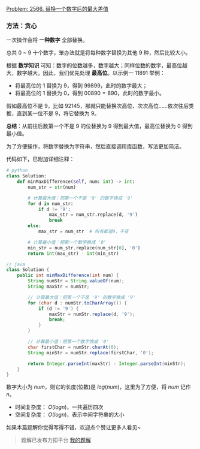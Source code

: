 [Problem: 2566. 替换一个数字后的最大差值](https://leetcode.cn/problems/maximum-difference-by-remapping-a-digit/description/)

### 方法：贪心

一次操作会将 **一种数字** 全部替换。

总共 $0$ ~ $9$ 十个数字，笨办法就是将每种数字替换为其他 $9$ 种，然后比较大小。

根据 **数学知识** 可知：数字的位数越多，数字越大；同样位数的数字，最高位越大，数字越大。因此，我们优先处理 **最高位**。以示例一 $11891$ 举例：

- 将最高位的 $1$ 替换为 $9$，得到 $99899$，此时的数字最大；
- 将最高位的 $1$ 替换为 $0$，得到 $00890=890$，此时的数字最小。

假如最高位不是 $9$，比如 $92145$，那就只能替换次高位、次次高位......依次往后类推，直到某一位不是 $9$，将它替换为 $9$。

**总结**：从前往后数第一个不是 $9$ 的位替换为 $9$ 得到最大值，最高位替换为 $0$ 得到最小值。

为了方便操作，将数字替换为字符串，然后直接调用库函数，写法更加简洁。

代码如下，已附加详细注释：

```Python
# python
class Solution:
    def minMaxDifference(self, num: int) -> int:
        num_str = str(num)

        # 计算最大值：把第一个不是 '9' 的数字换成 '9'
        for d in num_str:
            if d != '9':
                max_str = num_str.replace(d, '9')
                break
        else:
            max_str = num_str  # 所有都是9，不变

        # 计算最小值：把第一个数字换成 '0'
        min_str = num_str.replace(num_str[0], '0')
        return int(max_str) - int(min_str)
```

```Java
// java
class Solution {
    public int minMaxDifference(int num) {
        String numStr = String.valueOf(num);
        String maxStr = numStr;

        // 计算最大值：把第一个不是 '9' 的数字换成 '9'
        for (char d : numStr.toCharArray()) {
            if (d != '9') {
                maxStr = numStr.replace(d, '9');
                break;
            }
        }

        // 计算最小值：把第一个数字换成 '0'
        char firstChar = numStr.charAt(0);
        String minStr = numStr.replace(firstChar, '0');

        return Integer.parseInt(maxStr) - Integer.parseInt(minStr);
    }
}
```

数字大小为 $num$，则它的长度(位数)是 $log(num)$，这里为了方便，将 $num$ 记作 $n$。

- 时间复杂度： $O(logn)$，一共遍历四次
- 空间复杂度： $O(logn)$，表示中间字符串的大小

如果本篇题解你觉得写得不错，欢迎点个赞让更多人看见~

> 题解已发布力扣平台 [我的题解](https://leetcode.cn/problems/maximum-difference-by-remapping-a-digit/solutions/3699938/tan-xin-ti-huan-wei-0-he-9diao-ku-jian-j-8dnh/)

